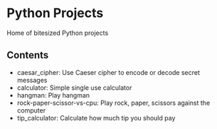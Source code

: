 # Python Projects

Home of bitesized Python projects

## Contents

- caesar_cipher: Use Caeser cipher to encode or decode secret messages
- calculator: Simple single use calculator
- hangman: Play hangman
- rock-paper-scissor-vs-cpu: Play rock, paper, scissors against the computer
- tip_calculator: Calculate how much tip you should pay
